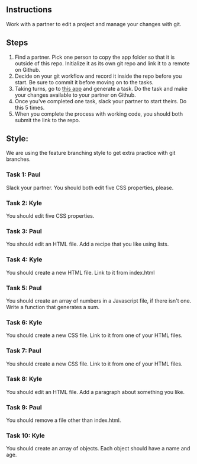 ## Instructions

Work with a partner to edit a project and manage your changes with git.

## Steps
1. Find a partner. Pick one person to copy the app folder so that it is outside of this repo. Initialize it as its own git repo and link it to a remote on Github.
2. Decide on your git workflow and record it inside the repo before you start. Be sure to commit it before moving on to the tasks.
3. Taking turns, go to [this app](https://random-task-generator.firebaseapp.com) and generate a task. Do the task and make your changes available to your partner on Github.
4. Once you've completed one task, slack your partner to start theirs. Do this 5 times.
5. When you complete the process with working code, you should both submit the link to the repo.

## Style:
We are using the feature branching style to get extra practice with git branches.

### Task 1: Paul
Slack your partner. You should both edit five CSS properties, please.

### Task 2: Kyle
You should edit five CSS properties.

### Task 3: Paul
You should edit an HTML file. Add a recipe that you like using lists.

### Task 4: Kyle
You should create a new HTML file. Link to it from index.html

### Task 5: Paul
You should create an array of numbers in a Javascript file, if there isn't one. Write a function that generates a sum.

### Task 6: Kyle
You should create a new CSS file. Link to it from one of your HTML files.

### Task 7: Paul
You should create a new CSS file. Link to it from one of your HTML files.

### Task 8: Kyle
You should edit an HTML file. Add a paragraph about something you like.

### Task 9: Paul
You should remove a file other than index.html.

### Task 10: Kyle
You should create an array of objects. Each object should have a name and age.
